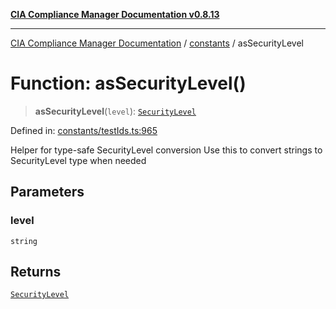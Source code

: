 [**CIA Compliance Manager Documentation v0.8.13**](../../README.md)

***

[CIA Compliance Manager Documentation](../../modules.md) / [constants](../README.md) / asSecurityLevel

# Function: asSecurityLevel()

> **asSecurityLevel**(`level`): [`SecurityLevel`](../../types/cia/type-aliases/SecurityLevel.md)

Defined in: [constants/testIds.ts:965](https://github.com/Hack23/cia-compliance-manager/blob/2f6ce8651c6fa9a0d9c8860576f0ee67ef038efd/src/constants/testIds.ts#L965)

Helper for type-safe SecurityLevel conversion
Use this to convert strings to SecurityLevel type when needed

## Parameters

### level

`string`

## Returns

[`SecurityLevel`](../../types/cia/type-aliases/SecurityLevel.md)
